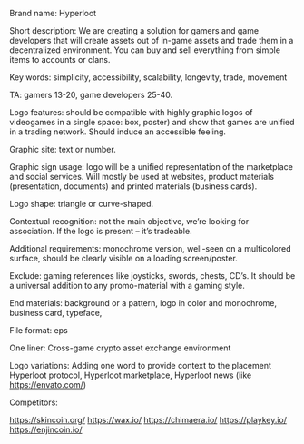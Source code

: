 Brand name: 
Hyperloot

Short description: 
We are creating a solution for gamers and game developers 
that will create assets out of in-game assets and trade them in a decentralized environment.
You can buy and sell everything from simple items to accounts or clans. 

Key words: simplicity, accessibility, scalability, longevity, trade, movement

TA: gamers 13-20, game developers 25-40.

Logo features: should be compatible with highly graphic logos of videogames in a single space: box, poster) 
and show that games are unified in a trading network. Should induce an accessible feeling. 

Graphic site: text or number.

Graphic sign usage: logo will be a unified representation of the marketplace and social services. 
Will mostly be used at websites, product materials (presentation, documents) and printed materials (business cards).

Logo shape: triangle or curve-shaped.

Contextual recognition: not the main objective, we’re looking for association. If the logo is present – it’s tradeable. 

Additional requirements: monochrome version, well-seen on a multicolored surface, 
should be clearly visible on a loading screen/poster. 

Exclude: gaming references like joysticks, swords, chests, CD’s. 
It should be a universal addition to any promo-material with a gaming style.

End materials: background or a pattern, logo in color and monochrome, business card, typeface, 

File format: eps

One liner: Cross-game crypto asset exchange environment

Logo variations: Adding one word to provide context to the placement Hyperloot protocol, 
Hyperloot marketplace, Hyperloot news (like https://envato.com/)

Competitors:

https://skincoin.org/
https://wax.io/
https://chimaera.io/
https://playkey.io/
https://enjincoin.io/
